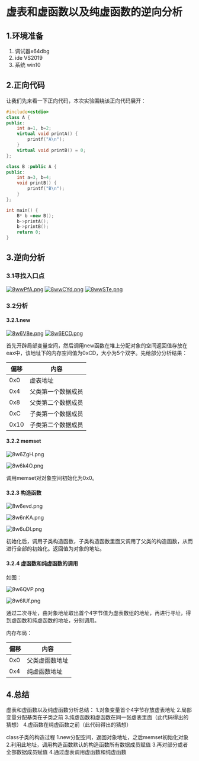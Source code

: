 # 虚表和虚函数以及纯虚函数的逆向分析

## 1.环境准备

1. 调试器x64dbg
2. ide VS2019
3. 系统 win10

## 2.正向代码

让我们先来看一下正向代码，本次实验围绕该正向代码展开：

```c++
#include<cstdio>
class A {
public:
	int a=1, b=2;
	virtual void printA() {
		printf("A\n");
	}
	virtual void printB() = 0;
};

class B :public A {
public:
	int a=3, b=4;
	void printB() {
		printf("B\n");
	}
};

int main() {
	B* b =new B();
	b->printA();
	b->printB();
	return 0;
}
```

## 3.逆向分析

### 3.1寻找入口点

[![8wwPfA.png](https://s1.ax1x.com/2020/03/18/8wwPfA.png)](https://imgchr.com/i/8wwPfA)
[![8wwCYd.png](https://s1.ax1x.com/2020/03/18/8wwCYd.png)](https://imgchr.com/i/8wwCYd)
[![8wwSTe.png](https://s1.ax1x.com/2020/03/18/8wwSTe.png)](https://imgchr.com/i/8wwSTe)

### 3.2分析

#### 3.2.1.new

[![8w6V8e.png](https://s1.ax1x.com/2020/03/18/8w6V8e.png)](https://imgchr.com/i/8w6V8e)
[![8w6ECD.png](https://s1.ax1x.com/2020/03/18/8w6ECD.png)](https://imgchr.com/i/8w6ECD)

首先开辟局部变量空间，然后调用new函数在堆上分配对象的空间返回值存放在eax中，该地址下的内存空间值为0xCD，大小为5个双字。先给部分分析结果：

| 偏移 | 内容               |
| ---- | ------------------ |
| 0x0  | 虚表地址           |
| 0x4  | 父类第一个数据成员 |
| 0x8  | 父类第二个数据成员 |
| 0xC  | 子类第一个数据成员 |
| 0x10 | 子类第二个数据成员 |

#### 3.2.2 memset

![8w6ZgH.png](https://s1.ax1x.com/2020/03/18/8w6ZgH.png)

![8w6k4O.png](https://s1.ax1x.com/2020/03/18/8w6k4O.png)

调用memset对对象空间初始化为0x0。

#### 3.2.3 构造函数

![8w6evd.png](https://s1.ax1x.com/2020/03/18/8w6evd.png)

![8w6nKA.png](https://s1.ax1x.com/2020/03/18/8w6nKA.png)

![8w6uDI.png](https://s1.ax1x.com/2020/03/18/8w6uDI.png)

初始化后，调用子类构造函数，子类构造函数里面又调用了父类的构造函数，从而进行全部的初始化。返回值为对象的地址。

#### 3.2.4 虚函数和纯虚函数的调用

如图：

![8w6QVP.png](https://s1.ax1x.com/2020/03/18/8w6QVP.png)

![8w6lUf.png](https://s1.ax1x.com/2020/03/18/8w6lUf.png)

通过二次寻址，由对象地址取出首个4字节值为虚表数组的地址，再进行寻址，得到虚函数和纯虚函数的地址，分别调用。

内存布局：

| 偏移 | 内容           |
| ---- | -------------- |
| 0x0  | 父类虚函数地址 |
| 0x4  | 纯虚函数地址   |

## 4.总结

虚表和虚函数以及纯虚函数分析总结：
1.对象变量首个4字节存放虚表地址
2.局部变量分配基类在子类之前
3.纯虚函数和虚函数在同一张虚表里面（此代码得出的猜想）
4.虚函数在纯虚函数之前（此代码得出的猜想）

class子类的构造过程
1.new分配空间，返回对象地址，之后memset初始化对象
2.利用此地址，调用构造函数默认的构造函数所有数据成员赋值
3.再对部分或者全部数据成员赋值
4.通过虚表调用虚函数和纯虚函数